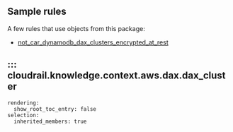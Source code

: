 ## Sample rules
A few rules that use objects from this package:

* [not_car_dynamodb_dax_clusters_encrypted_at_rest](https://github.com/indeni/cloudrail-knowledge/blob/main/cloudrail/knowledge/rules/aws/non_context_aware/encryption_enforcement_rules/encrypt_at_rest/ensure_dax_clusters_encrypted_rule.py)

## ::: cloudrail.knowledge.context.aws.dax.dax_cluster
    rendering:
      show_root_toc_entry: false
    selection:
      inherited_members: true

